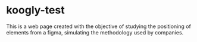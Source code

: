 # koogly-test
 This is a web page created with the objective of studying the positioning of elements from a figma, simulating the methodology used by companies.
